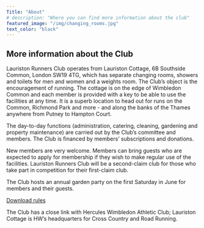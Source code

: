 ```yaml
---
Title: "About"
# description: "Where you can find more information about the club"
featured_image: "/img/changing_rooms.jpg"
text_color: "black"
---
```


## More information about the Club

Lauriston Runners Club operates from Lauriston Cottage, 6B Southside Common, London SW19 4TG, which has separate changing rooms, showers and toilets for men and women and a weights room. The Club’s object is the encouragement of running. The cottage is on the edge of Wimbledon Common and each member is provided with a key to be able to use the facilities at any time. It is a superb location to head out for runs on the Common, Richmond Park and more - and along the banks of the Thames anywhere from Putney to Hampton Court.

The day-to-day functions (administration, catering, cleaning, gardening and property maintenance) are carried out by the Club’s committee and members. The Club is financed by members’ subscriptions and donations.

New members are very welcome. Members can bring guests who are expected to apply for membership if they wish to make regular use of the facilities. Lauriston Runners Club will be a second-claim club for those who take part in competition for their first-claim club.

The Club hosts an annual garden party on the first Saturday in June for members and their guests.

[Download rules](/docs/rules.pdf)

The Club has a close link with Hercules Wimbledon Athletic Club; Lauriston Cottage is HW’s headquarters for Cross Country and Road Running.
